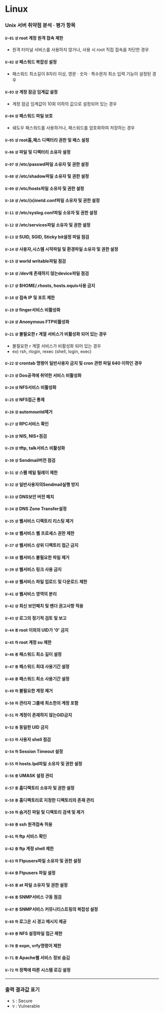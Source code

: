 # Linux

### Unix 서버 취약점 분석 · 평가 항목

#### `U-01`  `상`  root 계정 원격 접속 제한
- 원격 터미널 서비스를 사용하지 않거나, 사용 시 root 직접 접속을 차단한 경우

#### `U-02`  `상`  패스워드 복잡성 설정
- 패스워드 최소길이 8자리 이상, 영문 · 숫자 · 특수문자 최소 입력 기능이 설정된 경우

#### `U-03`  `상`  계정 잠금 임계값 설정
- 계정 잠금 임계값이 10회 이하의 값으로 설정되어 있는 경우

#### `U-04` `상` 패스워드 파일 보호
- 쉐도우 패스워드를 사용하거나, 패스워드를 암호화하여 저장하는 경우

#### `U-05` `상` root홈,패스 디렉터리 권한 및 패스 설정

#### `U-06` `상` 파일 및 디렉터리 소유자 설정

#### `U-07` `상` /etc/passwd파일 소유자 및 권한 설정

#### `U-08` `상` /etc/shadow파일 소유자 및 권한 설정

#### `U-09` `상` /etc/hosts파일 소유자 및 권한 설정

#### `U-10` `상` /etc/(x)inetd.conf파일 소유자 및 권한 설정

#### `U-11` `상` /etc/syslog.conf파일 소유자 및 권한 설정

#### `U-12` `상` /etc/services파일 소유자 및 권한 설정

#### `U-13` `상` SUID, SGID, Sticky bit설정 파일 점검

#### `U-14` `상` 사용자,시스템 시작파일 및 환경파일 소유자 및 권한 설정

#### `U-15` `상` world writable파일 점검

#### `U-16` `상` /dev에 존재하지 않는device파일 점검

#### `U-17` `상` $HOME/.rhosts, hosts.equiv사용 금지

#### `U-18` `상` 접속 IP 및 포트 제한

#### `U-19` `상` finger서비스 비활성화

#### `U-20` `상` Anonymous FTP비활성화

#### `U-21` `상`  불필요한 r 계열 서비스가 비활성화 되어 있는 경우
- 불필요한 r 계열 서비스가 비활성화 되어 있는 경우
- ex) rsh, rlogin, rexec (shell, login, exec)

#### `U-22` `상`  crontab 명령어 일반사용자 금지 및 cron 관련 파일 640 이하인 경우

#### `U-23` `상` Dos공격에 취약한 서비스 비활성화

#### `U-24` `상` NFS서비스 비활성화

#### `U-25` `상` NFS접근 통제

#### `U-26` `상` automountd제거

#### `U-27` `상` RPC서비스 확인

#### `U-28` `상` NIS, NIS+점검

#### `U-29` `상` tftp, talk서비스 비활성화

#### `U-30` `상` Sendmail버전 점검

#### `U-31` `상` 스팸 메일 릴레이 제한

#### `U-32` `상` 일반사용자의Sendmail실행 방지

#### `U-33` `상` DNS보안 버전 패치

#### `U-34` `상` DNS Zone Transfer설정

#### `U-35` `상` 웹서비스 디렉토리 리스팅 제거

#### `U-36` `상` 웹서비스 웹 프로세스 권한 제한

#### `U-37` `상` 웹서비스 상위 디렉토리 접근 금지

#### `U-38` `상` 웹서비스 불필요한 파일 제거

#### `U-39` `상` 웹서비스 링크 사용 금지

#### `U-40` `상` 웹서비스 파일 업로드 및 다운로드 제한

#### `U-41` `상` 웹서비스 영역의 분리

#### `U-42` `상` 최신 보안패치 및 벤더 권고사항 적용

#### `U-43` `상` 로그의 정기적 검토 및 보고

#### `U-44` `중` root 이외의 UID가 '0' 금지

#### `U-45` `하` root 계정 su 제한

#### `U-46` `중` 패스워드 최소 길이 설정

#### `U-47` `중` 패스워드 최대 사용기간 설정

#### `U-48` `중` 패스워드 최소 사용기간 설정

#### `U-49` `하` 불필요한 계정 제거

#### `U-50` `하` 관리자 그룹에 최소한의 계정 포함

#### `U-51` `하` 계정이 존재하지 않는GID금지

#### `U-52` `중` 동일한 UID 금지

#### `U-53` `하` 사용자 shell 점검

#### `U-54` `하` Session Timeout 설정

#### `U-55` `하` hosts.lpd파일 소유자 및 권한 설정

#### `U-56` `중` UMASK 설정 관리

#### `U-57` `중` 홈디렉토리 소유자 및 권한 설정

#### `U-58` `중` 홈디렉토리로 지정한 디렉토리의 존재 관리

#### `U-59` `하` 숨겨진 파일 및 디렉토리 검색 및 제거

#### `U-60` `중` ssh 원격접속 허용

#### `U-61` `하` ftp 서비스 확인

#### `U-62` `중` ftp 계정 shell 제한

#### `U-63` `하` Ftpusers파일 소유자 및 권한 설정

#### `U-64` `중` Ftpusers 파일 설정

#### `U-65` `중` at 파일 소유자 및 권한 설정

#### `U-66` `중` SNMP서비스 구동 점검

#### `U-67` `중` SNMP서비스 커뮤니티스트링의 복잡성 설정

#### `U-68` `하` 로그온 시 경고 메시지 제공

#### `U-69` `중` NFS 설정파일 접근 제한

#### `U-70` `중` expn, vrfy명령어 제한

#### `U-71` `중` Apache웹 서비스 정보 숨김

#### `U-72` `하` 정책에 따른 시스템 로깅 설정

<hr/>

### 출력 결과값 표기 
- `S` : Secure
- `V` : Vulnerable
